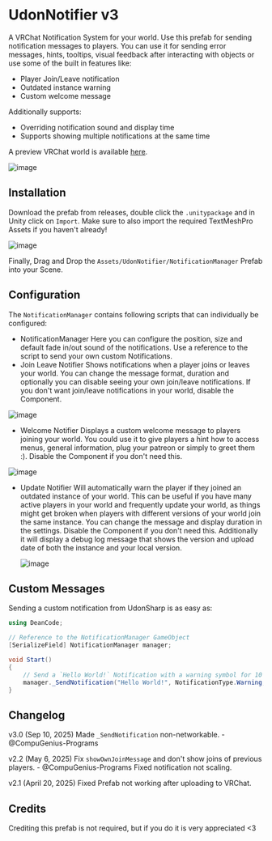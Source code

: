 # UdonNotifier v3
A VRChat Notification System for your world. Use this prefab for sending notification messages to players. You can use it for sending error messages, hints, tooltips, visual feedback after interacting with objects or use some of the built in features like:
* Player Join/Leave notification
* Outdated instance warning
* Custom welcome message

Additionally supports:
* Overriding notification sound and display time
* Supports showing multiple notifications at the same time

A preview VRChat world is available [here](https://vrchat.com/home/world/wrld_b0cb0277-4e43-45e5-89be-ba671fa25562). 

![image](https://github.com/user-attachments/assets/a5ae01a2-f3e9-49af-b2f5-c7e97f8be93b)

## Installation
Download the prefab from releases, double click the `.unitypackage` and in Unity click on `Import`. Make sure to also import the required TextMeshPro Assets if you haven't already!

![image](https://github.com/danielfvm/UdonNotifier/assets/23420640/57282709-bd87-4bf2-8345-422ff77d4c95)

Finally, Drag and Drop the `Assets/UdonNotifier/NotificationManager` Prefab into your Scene.

## Configuration
The `NotificationManager` contains following scripts that can individually be configured:
* NotificationManager
  Here you can configure the position, size and default fade in/out sound of the notifications.
  Use a reference to the script to send your own custom Notifications. 
* Join Leave Notifier
  Shows notifications when a player joins or leaves your world. You can change the message format, duration and optionally you can disable seeing your own join/leave notifications. If you don't want join/leave notifications in your world, disable the Component.
  
![image](https://github.com/user-attachments/assets/371cdb40-1826-4295-9b53-443b98b6d3a2)
  
* Welcome Notifier
  Displays a custom welcome message to players joining your world. You could use it to give players a hint how to access menus, general information, plug your patreon or simply to greet them :). Disable the Component if you don't need this.
  
![image](https://github.com/user-attachments/assets/e69c59ca-8543-464b-b2b5-bf2f7a24a6f9)

* Update Notifier
  Will automatically warn the player if they joined an outdated instance of your world. This can be useful if you have many active players in your world and frequently update your world, as things might get broken when players with different versions of your world join the same instance. You can change the message and display duration in the settings. Disable the Component if you don't need this. Additionally it will display a debug log message that shows the version and upload date of both the instance and your local version.
  
  ![image](https://github.com/danielfvm/UdonNotifier/assets/23420640/af8b40af-605e-4f3b-aadb-67a5940e9865)

## Custom Messages
Sending a custom notification from UdonSharp is as easy as:
```cs
using DeanCode;

// Reference to the NotificationManager GameObject
[SerializeField] NotificationManager manager;

void Start()
{
    // Send a `Hello World!` Notification with a warning symbol for 10 seconds
    manager._SendNotification("Hello World!", NotificationType.Warning, 10);
}
```

## Changelog
v3.0 (Sep 10, 2025)
Made `_SendNotification` non-networkable. - @CompuGenius-Programs

v2.2 (May 6, 2025)
Fix `showOwnJoinMessage` and don't show joins of previous players. - @CompuGenius-Programs
Fixed notification not scaling.

v2.1 (April 20, 2025)
Fixed Prefab not working after uploading to VRChat. 

## Credits
Crediting this prefab is not required, but if you do it is very appreciated <3 
